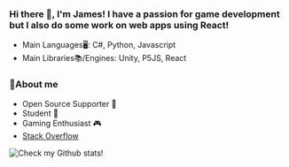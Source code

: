 ### Hi there 👋, I'm James! I have a passion for game development but I also do some work on web apps using React!
 - Main Languages🖥️: C#, Python, Javascript
 - Main Libraries📚/Engines: Unity, P5JS, React

### 📃About me
 - Open Source Supporter 👐
 - Student 🏫
 - Gaming Enthusiast 🎮
 - [Stack Overflow](https://stackoverflow.com/users/14873974/james-barnett)

![Check my Github stats!](https://github-readme-stats.vercel.app/api?username=j4mes-b4rnett)
